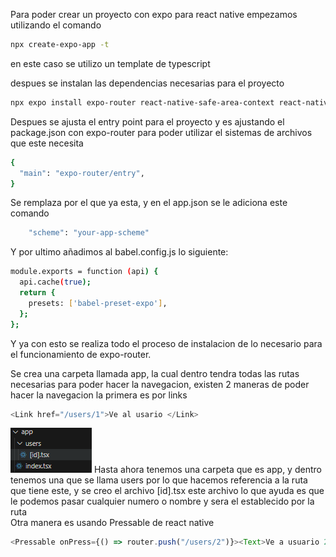 Para poder crear un proyecto con expo para react native empezamos utilizando el comando 
```bash
npx create-expo-app -t
```
en este caso se utilizo un template de typescript

despues se instalan las dependencias necesarias para el proyecto

```bash
npx expo install expo-router react-native-safe-area-context react-native-screens expo-linking expo-constants expo-status-bar
```

Despues se ajusta el entry point para el proyecto y es ajustando el package.json con expo-router para poder utilizar el sistemas de archivos que este necesita

```bash
{
  "main": "expo-router/entry",
}

```
Se remplaza por el que ya esta, y en el app.json se le adiciona este comando
```bash
    "scheme": "your-app-scheme"
```
Y por ultimo añadimos al babel.config.js lo siguiente:
```bash
module.exports = function (api) {
  api.cache(true);
  return {
    presets: ['babel-preset-expo'],
  };
};
```

Y ya con esto se realiza todo el proceso de instalacion de lo necesario para el funcionamiento de expo-router.
<br>

Se crea una carpeta llamada app, la cual dentro tendra todas las rutas necesarias para poder hacer la navegacion, existen 2 maneras de poder hacer la navegacion la primera es por links
```ts
<Link href="/users/1">Ve al usario </Link>
```
![ruta](image.png)
Hasta ahora tenemos una carpeta que es app, y dentro tenemos una que se llama users por lo que hacemos referencia a la ruta que tiene este, y se creo el archivo [id].tsx este archivo lo que ayuda es que le podemos pasar cualquier numero o nombre y sera el establecido por la ruta
<br>
Otra manera es usando Pressable de react native
```ts
<Pressable onPress={() => router.push("/users/2")}><Text>Ve a usuario 2</Text></Pressable>
```
